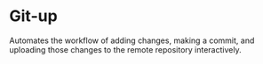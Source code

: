 # Git-up
Automates the workflow of adding changes, making a commit, and uploading those changes to the remote repository interactively.
